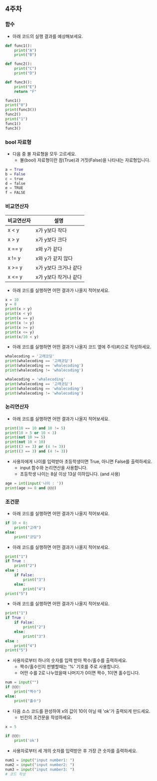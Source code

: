## 4주차

### 함수
- 아래 코드의 실행 결과를 예상해보세요.

```python
def func1():
    print("A")
    print("B")

def func2():
    print("C")
    print("D")

def func3():
    print("E")
    return "F"

func1()
print("0")
print(func3())
func2()
print("1")
func1()
func3()
```


### bool 자료형

- 다음 중 불 자료형을 모두 고르세요.
  - 불(bool) 자료형이란 참(True)과 거짓(False)을 나타내는 자료형입니다. 

```python
a = True
b = False
c = true
d = false
e = TRUE
f = FALSE
```


### 비교연산자

|비교연산자|설명|    
|-------|---------|
|x < y|x가 y보다 작다|
|x > y|x가 y보다 크다|
|x == y|x와 y가 같다|
|x != y|x와 y가 같지 않다|
|x >= y|x가 y보다 크거나 같다|
|x <= y|x가 y보다 작거나 같다|  


- 아래 코드를 실행하면 어떤 결과가 나올지 적어보세요.

```python
x = 10 
y = 8
print(x > y)
print(x < y)
print(x == y)
print(x != y)
print(x >= y)
print(x <= y)
print(x/10 < y)
```

- 아래 코드를 실행하면 어떤 결과가 나올지 코드 옆에 주석(#)으로 작성하세요.

```python
whalecoding = '고래코딩'
print(whalecoding == '고래코딩')
print(whalecoding == 'whalecoding')
print(whalecoding != 'whalecoding')

whalecoding = 'whalecoding'
print(whalecoding == '고래코딩')
print(whalecoding == 'whalecoding')
print(whalecoding != 'whalecoding')
```

### 논리연산자

- 아래 코드를 실행하면 어떤 결과가 나올지 적어보세요.

```python
print(10 == 10 and 10 != 5)
print(10 > 5 or 10 < 3)
print(not 10 >= 5)
print(not 10 < 10)
print((3 == 3) or (4 != 3))
print((3 == 3) and (4 != 3))
```

- 사용자에게 나이를 입력받아 초등학생이면 True, 아니면 False를 출력하세요.
  - input 함수와 논리연산을 사용합니다.
  - 초등학생 나이는 8살 이상 13살 이하입니다. (and 사용)

```python
age = int(input('나이 : '))
print(age >= 8 and @@@)
```

### 조건문

- 아래 코드를 실행하면 어떤 결과가 나올지 적어보세요.

```python
if 10 < 8:
    print("고래")
else:
    print("코딩")
```


- 아래 코드를 실행하면 어떤 결과가 나올지 적어보세요.

```python
print("1")
if True :
    print("2")
else :
    if False:
        print("3")
    else:
        print("4")
print("5")
```

- 아래 코드를 실행하면 어떤 결과가 나올지 적어보세요.

```python
print("1")
if True :
    if False:
        print("2")
    else:
        print("3")
else :
    print("4")
print("5")
```


- 사용자로부터 하나의 숫자를 입력 받아 짝수/홀수를 출력하세요.
  - 짝수/홀수인지 판별할때는 '%' 기호를 주로 사용합니다.
  - 어떤 수를 2로 나누었을때 나머지가 0이면 짝수, 1이면 홀수입니다.

```python
num = input("")
if @@@:
    print("짝수")
else:
    print("홀수")
```

- 다음 소스 코드를 완성하여 x의 값이 10이 아닐 때 'ok'가 출력되게 만드세요.
  - 빈칸의 조건문을 작성하세요.

```python
x = 5
 
if @@@:
    print('ok')
```
    
- 사용자로부터 세 개의 숫자를 입력받은 후 가장 큰 숫자를 출력하세요.

```python
num1 = input("input number1: ")
num2 = input("input number2: ")
num3 = input("input number3: ")
# 코드 작성
```
